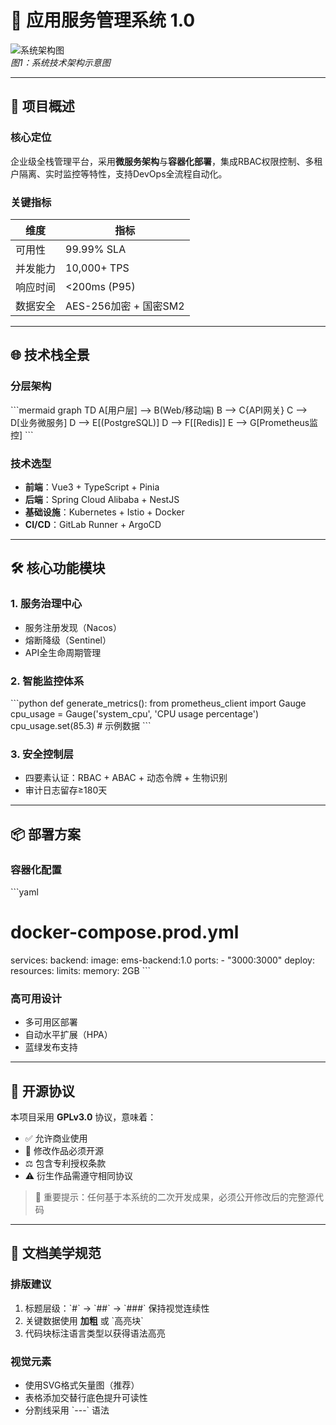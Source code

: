 # 🚀 应用服务管理系统 1.0

![系统架构图](https://via.placeholder.com/800x400?text=System+Architecture+Diagram)  
*图1：系统技术架构示意图* 

---

## 📜 项目概述
### 核心定位
企业级全栈管理平台，采用**微服务架构**与**容器化部署**，集成RBAC权限控制、多租户隔离、实时监控等特性，支持DevOps全流程自动化。

### 关键指标
| 维度         | 指标                     |
|--------------|--------------------------|
| 可用性       | 99.99% SLA               |
| 并发能力     | 10,000+ TPS              |
| 响应时间     | &lt;200ms (P95)             |
| 数据安全     | AES-256加密 + 国密SM2    |

---

## 🌐 技术栈全景
### 分层架构
&#96;&#96;&#96;mermaid
graph TD
    A[用户层] --> B(Web/移动端)
    B --> C{API网关}
    C --> D[业务微服务]
    D --> E[(PostgreSQL)]
    D --> F[[Redis]]
    E --> G[Prometheus监控]
&#96;&#96;&#96;

### 技术选型
- **前端**：Vue3 + TypeScript + Pinia 
- **后端**：Spring Cloud Alibaba + NestJS 
- **基础设施**：Kubernetes + Istio + Docker 
- **CI/CD**：GitLab Runner + ArgoCD 

---

## 🛠️ 核心功能模块
### 1. 服务治理中心
- 服务注册发现（Nacos）
- 熔断降级（Sentinel）
- API全生命周期管理

### 2. 智能监控体系
&#96;&#96;&#96;python
def generate_metrics():
    from prometheus_client import Gauge
    cpu_usage = Gauge('system_cpu', 'CPU usage percentage')
    cpu_usage.set(85.3)  # 示例数据
&#96;&#96;&#96;

### 3. 安全控制层
- 四要素认证：RBAC + ABAC + 动态令牌 + 生物识别
- 审计日志留存≥180天 

---

## 📦 部署方案
### 容器化配置
&#96;&#96;&#96;yaml
# docker-compose.prod.yml
services:
  backend:
    image: ems-backend:1.0
    ports:
      - "3000:3000"
    deploy:
      resources:
        limits:
          memory: 2GB
&#96;&#96;&#96;

### 高可用设计
- 多可用区部署
- 自动水平扩展（HPA）
- 蓝绿发布支持

---

## 📄 开源协议
本项目采用 **GPLv3.0** 协议，意味着：
- ✅ 允许商业使用  
- 🔄 修改作品必须开源  
- ⚖️ 包含专利授权条款  
- ⚠️ 衍生作品需遵守相同协议

> 📌 重要提示：任何基于本系统的二次开发成果，必须公开修改后的完整源代码

---

## 🎨 文档美学规范
### 排版建议
1. 标题层级：&#96;#&#96; → &#96;##&#96; → &#96;###&#96; 保持视觉连续性
2. 关键数据使用 **加粗** 或 &#96;高亮块&#96;
3. 代码块标注语言类型以获得语法高亮

### 视觉元素
- 使用SVG格式矢量图（推荐）
- 表格添加交替行底色提升可读性
- 分割线采用 &#96;---&#96; 语法

